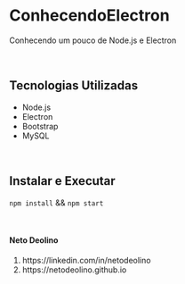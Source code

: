 # ConhecendoElectron
Conhecendo um pouco de Node.js e Electron

<br/>

## Tecnologias Utilizadas
- Node.js
- Electron
- Bootstrap
- MySQL

<br/>

## Instalar e Executar
`npm install` && `npm start`

<br/>

#### Neto Deolino
<ol>
    <li> https://linkedin.com/in/netodeolino </li>
    <li> https://netodeolino.github.io </li>
</ol>
